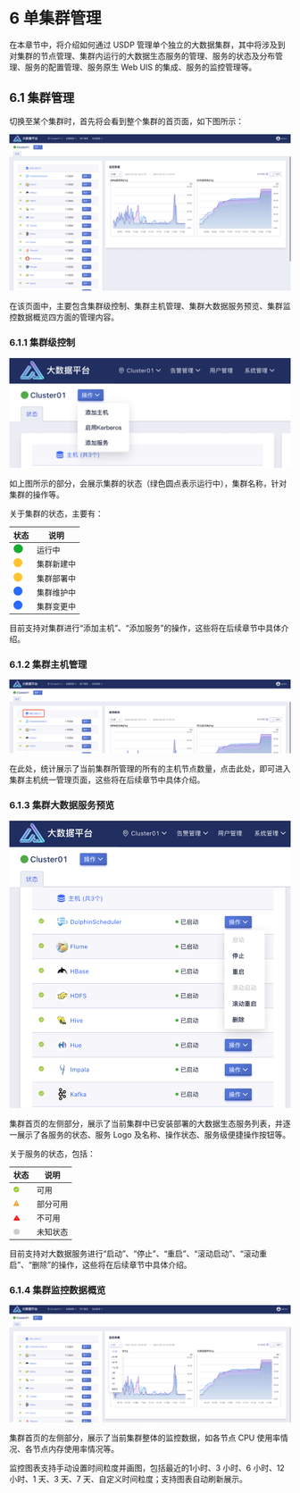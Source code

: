 # 6 单集群管理

在本章节中，将介绍如何通过 USDP 管理单个独立的大数据集群，其中将涉及到对集群的节点管理、集群内运行的大数据生态服务的管理、服务的状态及分布管理、服务的配置管理、服务原生 Web UIS 的集成、服务的监控管理等。

## 6.1 集群管理

切换至某个集群时，首先将会看到整个集群的首页面，如下图所示：

![](../../../images/3.0.0-unopened/userguide/single_cluster/cluster_mgt/1290126347.png)

在该页面中，主要包含集群级控制、集群主机管理、集群大数据服务预览、集群监控数据概览四方面的管理内容。

### 6.1.1 集群级控制

![](../../../images/3.0.0-unopened/userguide/single_cluster/cluster_mgt/2813352610.png)

如上图所示的部分，会展示集群的状态（绿色圆点表示运行中），集群名称，针对集群的操作等。

关于集群的状态，主要有：

| **状态**                                                     | **说明**   |
| ------------------------------------------------------------ | ---------- |
| ![img](../../../images/3.0.0-unopened/status/state_green.png) | 运行中     |
| ![img](../../../images/3.0.0-unopened/status/state_yellow.png) | 集群新建中 |
| ![img](../../../images/3.0.0-unopened/status/state_yellow.png) | 集群部署中 |
| ![img](../../../images/3.0.0-unopened/status/state_blue.png) | 集群维护中 |
| ![img](../../../images/3.0.0-unopened/status/state_blue.png) | 集群变更中 |

目前支持对集群进行“添加主机”、“添加服务”的操作，这些将在后续章节中具体介绍。

### 6.1.2 集群主机管理

![](../../../images/3.0.0-unopened/userguide/single_cluster/cluster_mgt/1315927073.png)

在此处，统计展示了当前集群所管理的所有的主机节点数量，点击此处，即可进入集群主机统一管理页面，这些将在后续章节中具体介绍。

### 6.1.3 集群大数据服务预览

![](../../../images/3.0.0-unopened/userguide/single_cluster/cluster_mgt/485274408.png)

集群首页的左侧部分，展示了当前集群中已安装部署的大数据生态服务列表，并逐一展示了各服务的状态、服务 Logo 及名称、操作状态、服务级便捷操作按钮等。

关于服务的状态，包括：

| **状态**                                                     | **说明** |
| ------------------------------------------------------------ | -------- |
| ![img](../../../images/3.0.0-unopened/status/state_2_green.png) | 可用     |
| ![img](../../../images/3.0.0-unopened/status/state_2_yellow.png) | 部分可用 |
| ![img](../../../images/3.0.0-unopened/status/state_2_red.png) | 不可用   |
| ![img](../../../images/3.0.0-unopened/status/state_2_gray.png) | 未知状态 |

目前支持对大数据服务进行“启动”、“停止”、“重启”、“滚动启动”、“滚动重启”、“删除”的操作，这些将在后续章节中具体介绍。

### 6.1.4 集群监控数据概览

![](../../../images/3.0.0-unopened/userguide/single_cluster/cluster_mgt/3173224538.png)

集群首页的左侧部分，展示了当前集群整体的监控数据，如各节点 CPU 使用率情况、各节点内存使用率情况等。

监控图表支持手动设置时间粒度并画图，包括最近的1小时、3 小时、6 小时、12 小时、1 天、3 天、7 天、自定义时间粒度；支持图表自动刷新展示。
